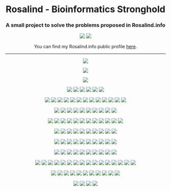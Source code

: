<h1 align="center">Rosalind - Bioinformatics Stronghold</h1>

<h3 align="center">A small project to solve the problems proposed in Rosalind.info</h3>

<div align="center">

  ![](https://img.shields.io/github/repo-size/asoretzu/rosalind-stronghold.svg)
  ![](https://img.shields.io/github/license/Asoretzu/Rosalind.svg)

</div>


<div align="center">
  You can find my Rosalind.info public profile <a href="http://rosalind.info/users/Asoretzu/">here</a>.

</div>

<div>

  <hr>

</div>

<div align="center">

  ![](https://img.shields.io/badge/-DNA-success.svg)

  ![](https://img.shields.io/badge/-RNA-success.svg)

  ![](https://img.shields.io/badge/-REVC-success.svg)

  ![](https://img.shields.io/badge/-IPRB-success.svg)
  ![](https://img.shields.io/badge/-FIB-success.svg)
  ![](https://img.shields.io/badge/-GC-success.svg)
  ![](https://img.shields.io/badge/-PROT-success.svg)
  ![](https://img.shields.io/badge/-SUBS-success.svg)
  ![](https://img.shields.io/badge/-HAMM-success.svg)

  ![](https://img.shields.io/badge/-IEV-success.svg)
  ![](https://img.shields.io/badge/-FIBD-success.svg)
  ![](https://img.shields.io/badge/-MRNA-success.svg)
  ![](https://img.shields.io/badge/-LIA-success.svg)
  ![](https://img.shields.io/badge/-PRTM-success.svg)
  ![](https://img.shields.io/badge/-GRPH-success.svg)
  ![](https://img.shields.io/badge/-MPRT-success.svg)
  ![](https://img.shields.io/badge/-CONS-success.svg)
  ![](https://img.shields.io/badge/-ORF-success.svg)
  ![](https://img.shields.io/badge/-SPLC-success.svg)
  ![](https://img.shields.io/badge/-LCSM-success.svg)
  ![](https://img.shields.io/badge/-PERM-success.svg)
  ![](https://img.shields.io/badge/-REVP-success.svg)

  ![](https://img.shields.io/badge/-PMCH-lightgray.svg)
  ![](https://img.shields.io/badge/-PPER-lightgray.svg)
  ![](https://img.shields.io/badge/-TREE-lightgray.svg)
  ![](https://img.shields.io/badge/-PROB-lightgray.svg)
  ![](https://img.shields.io/badge/-LONG-lightgray.svg)
  ![](https://img.shields.io/badge/-SSEQ-lightgray.svg)
  ![](https://img.shields.io/badge/-TRAN-lightgray.svg)
  ![](https://img.shields.io/badge/-LEXF-lightgray.svg)
  ![](https://img.shields.io/badge/-LGIS-success.svg)
  ![](https://img.shields.io/badge/-SIGN-lightgray.svg)

  ![](https://img.shields.io/badge/-MMCH-lightgray.svg)
  ![](https://img.shields.io/badge/-INOD-lightgray.svg)
  ![](https://img.shields.io/badge/-SSET-lightgray.svg)
  ![](https://img.shields.io/badge/-CAT-lightgray.svg)
  ![](https://img.shields.io/badge/-KMP-lightgray.svg)
  ![](https://img.shields.io/badge/-PDST-lightgray.svg)
  ![](https://img.shields.io/badge/-RSTR-lightgray.svg)
  ![](https://img.shields.io/badge/-KMER-lightgray.svg)
  ![](https://img.shields.io/badge/-CORR-lightgray.svg)
  ![](https://img.shields.io/badge/-LCSQ-lightgray.svg)
  ![](https://img.shields.io/badge/-LEXV-lightgray.svg)
  ![](https://img.shields.io/badge/-REAR-lightgray.svg)

  ![](https://img.shields.io/badge/-NWCK-lightgray.svg)
  ![](https://img.shields.io/badge/-ASPC-lightgray.svg)
  ![](https://img.shields.io/badge/-SETO-lightgray.svg)
  ![](https://img.shields.io/badge/-MOTZ-lightgray.svg)
  ![](https://img.shields.io/badge/-SPEC-lightgray.svg)
  ![](https://img.shields.io/badge/-TRIE-lightgray.svg)
  ![](https://img.shields.io/badge/-SCSP-lightgray.svg)
  ![](https://img.shields.io/badge/-EVAL-lightgray.svg)
  ![](https://img.shields.io/badge/-EDIT-lightgray.svg)
  ![](https://img.shields.io/badge/-SORT-lightgray.svg)

  ![](https://img.shields.io/badge/-NKEW-lightgray.svg)
  ![](https://img.shields.io/badge/-CTBL-lightgray.svg)
  ![](https://img.shields.io/badge/-INDC-lightgray.svg)
  ![](https://img.shields.io/badge/-DBRU-lightgray.svg)
  ![](https://img.shields.io/badge/-CONV-lightgray.svg)
  ![](https://img.shields.io/badge/-RNAS-lightgray.svg)
  ![](https://img.shields.io/badge/-FULL-lightgray.svg)
  ![](https://img.shields.io/badge/-ITWV-lightgray.svg)
  ![](https://img.shields.io/badge/-LREP-lightgray.svg)
  ![](https://img.shields.io/badge/-EDTA-lightgray.svg)

  ![](https://img.shields.io/badge/-CUNR-lightgray.svg)
  ![](https://img.shields.io/badge/-QRT-lightgray.svg)
  ![](https://img.shields.io/badge/-AFRQ-lightgray.svg)
  ![](https://img.shields.io/badge/-CSTR-lightgray.svg)
  ![](https://img.shields.io/badge/-PCOV-lightgray.svg)
  ![](https://img.shields.io/badge/-PRSM-lightgray.svg)
  ![](https://img.shields.io/badge/-SGRA-lightgray.svg)
  ![](https://img.shields.io/badge/-SUFF-lightgray.svg)
  ![](https://img.shields.io/badge/-CTEA-lightgray.svg)
  ![](https://img.shields.io/badge/-GLOB-lightgray.svg)

  ![](https://img.shields.io/badge/-EUBT-lightgray.svg)
  ![](https://img.shields.io/badge/-ROOT-lightgray.svg)
  ![](https://img.shields.io/badge/-SPTD-lightgray.svg)
  ![](https://img.shields.io/badge/-CNTQ-lightgray.svg)
  ![](https://img.shields.io/badge/-MEND-lightgray.svg)
  ![](https://img.shields.io/badge/-WFMD-lightgray.svg)
  ![](https://img.shields.io/badge/-SEXL-lightgray.svg)
  ![](https://img.shields.io/badge/-CHBP-lightgray.svg)
  ![](https://img.shields.io/badge/-GASM-lightgray.svg)
  ![](https://img.shields.io/badge/-PDPL-lightgray.svg)
  ![](https://img.shields.io/badge/-MREP-lightgray.svg)
  ![](https://img.shields.io/badge/-MULT-lightgray.svg)
  ![](https://img.shields.io/badge/-LING-lightgray.svg)
  ![](https://img.shields.io/badge/-MGAP-lightgray.svg)
  ![](https://img.shields.io/badge/-LOCA-lightgray.svg)
  ![](https://img.shields.io/badge/-GCON-lightgray.svg)

  ![](https://img.shields.io/badge/-QRTD-lightgray.svg)
  ![](https://img.shields.io/badge/-EBIN-lightgray.svg)
  ![](https://img.shields.io/badge/-FOUN-lightgray.svg)
  ![](https://img.shields.io/badge/-CSET-lightgray.svg)
  ![](https://img.shields.io/badge/-ASMQ-lightgray.svg)
  ![](https://img.shields.io/badge/-GREP-lightgray.svg)
  ![](https://img.shields.io/badge/-ALPH-lightgray.svg)
  ![](https://img.shields.io/badge/-OAP-lightgray.svg)
  ![](https://img.shields.io/badge/-SIMS-lightgray.svg)
  ![](https://img.shields.io/badge/-SMGB-lightgray.svg)
  ![](https://img.shields.io/badge/-GAFF-lightgray.svg)

  ![](https://img.shields.io/badge/-RSUB-lightgray.svg)
  ![](https://img.shields.io/badge/-OSYM-lightgray.svg)
  ![](https://img.shields.io/badge/-KSIM-lightgray.svg)
  ![](https://img.shields.io/badge/-LAFF-lightgray.svg)

</div>
